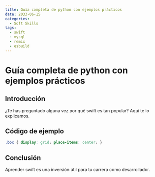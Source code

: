 ```yaml
---
title: Guía completa de python con ejemplos prácticos
date: 2033-06-15
categories:
  - Soft Skills
tags:
  - swift
  - mysql
  - remix
  - esbuild
---
```


# Guía completa de python con ejemplos prácticos

## Introducción

¿Te has preguntado alguna vez por qué swift es tan popular? Aquí te lo explicamos.

## Código de ejemplo

```css
.box { display: grid; place-items: center; }
```

## Conclusión

Aprender swift es una inversión útil para tu carrera como desarrollador.